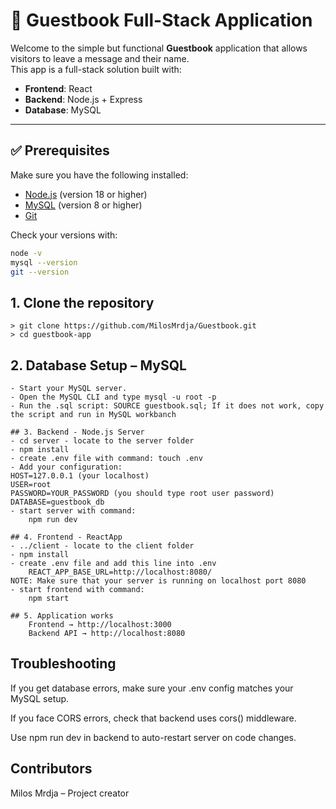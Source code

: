 # 📖 Guestbook Full-Stack Application

Welcome to the simple but functional **Guestbook** application that allows visitors to leave a message and their name.  
This app is a full-stack solution built with:

- **Frontend**: React
- **Backend**: Node.js + Express
- **Database**: MySQL

---

## ✅ Prerequisites

Make sure you have the following installed:

- [Node.js](https://nodejs.org/) (version 18 or higher)
- [MySQL](https://dev.mysql.com/) (version 8 or higher)
- [Git](https://git-scm.com/)

Check your versions with:

```bash
node -v
mysql --version
git --version
```

## 1. Clone the repository

```
> git clone https://github.com/MilosMrdja/Guestbook.git
> cd guestbook-app
```

## 2. Database Setup – MySQL

```
- Start your MySQL server.
- Open the MySQL CLI and type mysql -u root -p
- Run the .sql script: SOURCE guestbook.sql; If it does not work, copy the script and run in MySQL workbanch
```

```
## 3. Backend - Node.js Server
- cd server - locate to the server folder
- npm install
- create .env file with command: touch .env
- Add your configuration:
HOST=127.0.0.1 (your localhost)
USER=root
PASSWORD=YOUR_PASSWORD (you should type root user password)
DATABASE=guestbook_db
- start server with command:
    npm run dev
```

```
## 4. Frontend - ReactApp
- ../client - locate to the client folder
- npm install
- create .env file and add this line into .env
    REACT_APP_BASE_URL=http://localhost:8080/
NOTE: Make sure that your server is running on localhost port 8080
- start frontend with command:
    npm start
```

```
## 5. Application works
    Frontend → http://localhost:3000
    Backend API → http://localhost:8080
```

## Troubleshooting

If you get database errors, make sure your .env config matches your MySQL setup.

If you face CORS errors, check that backend uses cors() middleware.

Use npm run dev in backend to auto-restart server on code changes.

## Contributors

Milos Mrdja – Project creator
